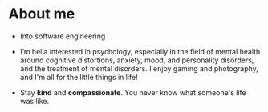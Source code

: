 # About me

- Into software engineering
- I’m hella interested in psychology, especially in the field of mental health around cognitive distortions,  anxiety, mood, and personality disorders, and the treatment of mental disorders. I enjoy gaming and photography, and I'm all for the little things in life!

- Stay **kind** and **compassionate**. You never know what someone's life was like.

<!---
Refrizor/Refrizor is a ✨ special ✨ repository because its `README.md` (this file) appears on your GitHub profile.
You can click the Preview link to take a look at your changes.
--->
